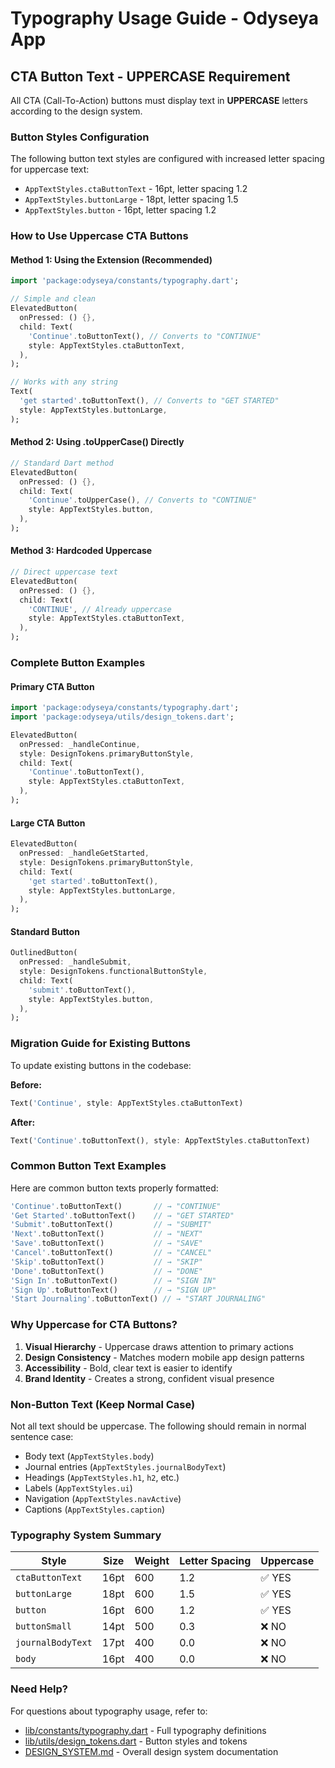 # Typography Usage Guide - Odyseya App

## CTA Button Text - UPPERCASE Requirement

All CTA (Call-To-Action) buttons must display text in **UPPERCASE** letters according to the design system.

### Button Styles Configuration

The following button text styles are configured with increased letter spacing for uppercase text:

- `AppTextStyles.ctaButtonText` - 16pt, letter spacing 1.2
- `AppTextStyles.buttonLarge` - 18pt, letter spacing 1.5
- `AppTextStyles.button` - 16pt, letter spacing 1.2

### How to Use Uppercase CTA Buttons

#### Method 1: Using the Extension (Recommended)

```dart
import 'package:odyseya/constants/typography.dart';

// Simple and clean
ElevatedButton(
  onPressed: () {},
  child: Text(
    'Continue'.toButtonText(), // Converts to "CONTINUE"
    style: AppTextStyles.ctaButtonText,
  ),
);

// Works with any string
Text(
  'get started'.toButtonText(), // Converts to "GET STARTED"
  style: AppTextStyles.buttonLarge,
);
```

#### Method 2: Using .toUpperCase() Directly

```dart
// Standard Dart method
ElevatedButton(
  onPressed: () {},
  child: Text(
    'Continue'.toUpperCase(), // Converts to "CONTINUE"
    style: AppTextStyles.button,
  ),
);
```

#### Method 3: Hardcoded Uppercase

```dart
// Direct uppercase text
ElevatedButton(
  onPressed: () {},
  child: Text(
    'CONTINUE', // Already uppercase
    style: AppTextStyles.ctaButtonText,
  ),
);
```

### Complete Button Examples

#### Primary CTA Button
```dart
import 'package:odyseya/constants/typography.dart';
import 'package:odyseya/utils/design_tokens.dart';

ElevatedButton(
  onPressed: _handleContinue,
  style: DesignTokens.primaryButtonStyle,
  child: Text(
    'Continue'.toButtonText(),
    style: AppTextStyles.ctaButtonText,
  ),
);
```

#### Large CTA Button
```dart
ElevatedButton(
  onPressed: _handleGetStarted,
  style: DesignTokens.primaryButtonStyle,
  child: Text(
    'get started'.toButtonText(),
    style: AppTextStyles.buttonLarge,
  ),
);
```

#### Standard Button
```dart
OutlinedButton(
  onPressed: _handleSubmit,
  style: DesignTokens.functionalButtonStyle,
  child: Text(
    'submit'.toButtonText(),
    style: AppTextStyles.button,
  ),
);
```

### Migration Guide for Existing Buttons

To update existing buttons in the codebase:

**Before:**
```dart
Text('Continue', style: AppTextStyles.ctaButtonText)
```

**After:**
```dart
Text('Continue'.toButtonText(), style: AppTextStyles.ctaButtonText)
```

### Common Button Text Examples

Here are common button texts properly formatted:

```dart
'Continue'.toButtonText()       // → "CONTINUE"
'Get Started'.toButtonText()    // → "GET STARTED"
'Submit'.toButtonText()         // → "SUBMIT"
'Next'.toButtonText()           // → "NEXT"
'Save'.toButtonText()           // → "SAVE"
'Cancel'.toButtonText()         // → "CANCEL"
'Skip'.toButtonText()           // → "SKIP"
'Done'.toButtonText()           // → "DONE"
'Sign In'.toButtonText()        // → "SIGN IN"
'Sign Up'.toButtonText()        // → "SIGN UP"
'Start Journaling'.toButtonText() // → "START JOURNALING"
```

### Why Uppercase for CTA Buttons?

1. **Visual Hierarchy** - Uppercase draws attention to primary actions
2. **Design Consistency** - Matches modern mobile app design patterns
3. **Accessibility** - Bold, clear text is easier to identify
4. **Brand Identity** - Creates a strong, confident visual presence

### Non-Button Text (Keep Normal Case)

Not all text should be uppercase. The following should remain in normal sentence case:

- Body text (`AppTextStyles.body`)
- Journal entries (`AppTextStyles.journalBodyText`)
- Headings (`AppTextStyles.h1`, `h2`, etc.)
- Labels (`AppTextStyles.ui`)
- Navigation (`AppTextStyles.navActive`)
- Captions (`AppTextStyles.caption`)

### Typography System Summary

| Style | Size | Weight | Letter Spacing | Uppercase |
|-------|------|--------|----------------|-----------|
| `ctaButtonText` | 16pt | 600 | 1.2 | ✅ YES |
| `buttonLarge` | 18pt | 600 | 1.5 | ✅ YES |
| `button` | 16pt | 600 | 1.2 | ✅ YES |
| `buttonSmall` | 14pt | 500 | 0.3 | ❌ NO |
| `journalBodyText` | 17pt | 400 | 0.0 | ❌ NO |
| `body` | 16pt | 400 | 0.0 | ❌ NO |

### Need Help?

For questions about typography usage, refer to:
- [lib/constants/typography.dart](lib/constants/typography.dart) - Full typography definitions
- [lib/utils/design_tokens.dart](lib/utils/design_tokens.dart) - Button styles and tokens
- [DESIGN_SYSTEM.md](DESIGN_SYSTEM.md) - Overall design system documentation
